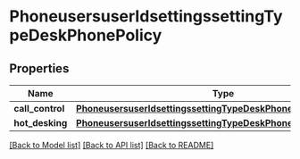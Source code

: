 # PhoneusersuserIdsettingssettingTypeDeskPhonePolicy

## Properties
Name | Type | Description | Notes
------------ | ------------- | ------------- | -------------
**call_control** | [**PhoneusersuserIdsettingssettingTypeDeskPhonePolicyCallControl**](PhoneusersuserIdsettingssettingTypeDeskPhonePolicyCallControl.md) |  | [optional] 
**hot_desking** | [**PhoneusersuserIdsettingssettingTypeDeskPhonePolicyHotDesking**](PhoneusersuserIdsettingssettingTypeDeskPhonePolicyHotDesking.md) |  | [optional] 

[[Back to Model list]](../README.md#documentation-for-models) [[Back to API list]](../README.md#documentation-for-api-endpoints) [[Back to README]](../README.md)


